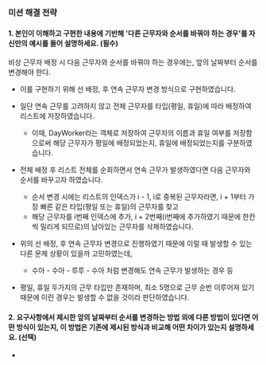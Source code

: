 ### 미션 해결 전략 
#### 1. 본인이 이해하고 구현한 내용에 기반해 '다른 근무자와 순서를 바꿔야 하는 경우'를 자신만의 예시를 들어 설명하세요. (필수)       
비상 근무자 배정 시 다음 근무자와 순서를 바꿔야 하는 경우에는, 앞의 날짜부터 순서를 변경해야 한다.
- 이를 구현하기 위해 선 배정, 후 연속 근무자 변경 방식으로 구현하였습니다.
- 일단 연속 근무를 고려하지 않고 전체 근무자를 타입(평일, 휴일)에 따라 배정하여 리스트에 저장하였습니다.
    - 이때, DayWorker라는 객체로 저장하여 근무자의 이름과 휴일 여부를 저장함으로써 해당 근무자가 평일에 배정되었는지, 휴일에 배정되었는지를 구분하였습니다.
- 전체 배정 후 리스트 전체를 순회하면서 연속 근무가 발생하였다면 다음 근무자와 순서를 바꾸고자 하였습니다.
  - 순서 변경 시에는 리스트의 인덱스가 i - 1, i로 중복된 근무자라면, i + 1부터 가장 빠른 같은 타입(평일 또는 휴일)의 근무자를 찾고
  - 해당 근무자를 i번째 인덱스에 추가, i + 2번째(i번째에 추가하였기 때문에 한칸씩 밀리게 되므로)의 남아있는 근무자를 삭제하였습니다.

- 위의 선 배정, 후 연속 근무자 변경으로 진행하였기 때문에 이럴 때 발생할 수 있는 다른 문제 상황이 있을까 고민하였는데, 
  - 수아 - 수아 - 루루 - 수아 처럼 변경해도 연속 근무가 발생하는 경우 등
- 평일, 휴일 두가지의 근무 타입만 존재하며, 최소 5명으로 근무 순번 이루어져 있기 때문에 이런 경우는 발생할 수 없을 것이라 판단하였습니다.

#### 2. 요구사항에서 제시한 앞의 날짜부터 순서를 변경하는 방법 외에 다른 방법이 있다면 어떤 방식이 있는지, 이 방법은 기존에 제시된 방식과 비교해 어떤 차이가 있는지 설명하세요. (선택)
- 